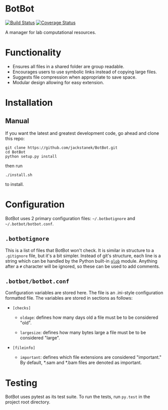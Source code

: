 # BotBot
[![Build Status](https://travis-ci.org/jackstanek/BotBot.svg?branch=master)](https://travis-ci.org/jackstanek/BotBot)
[![Coverage Status](https://coveralls.io/repos/github/jackstanek/BotBot/badge.svg?branch=master)](https://coveralls.io/github/jackstanek/BotBot?branch=master)

A manager for lab computational resources.

# Functionality

- Ensures all files in a shared folder are group readable.
- Encourages users to use symbolic links instead of copying large
  files.
- Suggests file compression when appropriate to save space.
- Modular design allowing for easy extension.

# Installation

## Manual

If you want the latest and greatest development code, go ahead and
clone this repo:

```
git clone https://github.com/jackstanek/BotBot.git
cd BotBot
python setup.py install
```

then run

```
./install.sh
```

to install.

# Configuration

BotBot uses 2 primary configuration files: `~/.botbotignore` and
`~/.botbot/botbot.conf`.

## `.botbotignore`

This is a list of files that BotBot won't check. It is similar in
structure to a `.gitignore` file, but it's a bit simpler. Instead of
git's structure, each line is a string which can be handled by the
Python built-in [`glob`](https://docs.python.org/3/library/glob.html)
module. Anything after a `#` character will be ignored, so these can
be used to add comments.

## `.botbot/botbot.conf`

Configuration variables are stored here. The file is an .ini-style
configuration formatted file. The variables are stored in sections as
follows:

- `[checks]`
    - `oldage`: defines how many days old a file must be to be
      considered "old".

    - `largesize`: defines how many bytes large a file must be to be
      considered "large".

- `[fileinfo]`
    - `important`: defines which file extensions are considered
      "important." By default, *.sam and *.bam files are denoted as
      important.

# Testing

BotBot uses pytest as its test suite. To run the tests, run
```py.test``` in the project root directory.
